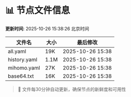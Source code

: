 # 📊 节点文件信息

**更新时间**: 2025-10-26 15:38:26 北京时间

| 文件名 | 大小 | 最后修改 |
|--------|------|----------|
| all.yaml | 19K | 2025-10-26 15:38 |
| history.yaml | 1.1M | 2025-10-26 15:38 |
| mihomo.yaml | 27K | 2025-10-26 15:38 |
| base64.txt | 16K | 2025-10-26 15:38 |

> 🔄 文件每30分钟自动更新，确保节点的新鲜度和可用性
